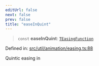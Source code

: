 ```yaml
---
editUrl: false
next: false
prev: false
title: "easeInQuint"
---
```


> `const` **easeInQuint**: [`TEasingFunction`](/api/fabric/namespaces/util/type-aliases/teasingfunction/)

Defined in: [src/util/animation/easing.ts:88](https://github.com/fabricjs/fabric.js/blob/977f797255d8c56b5b68360b0d45bed33697d2e8/src/util/animation/easing.ts#L88)

Quintic easing in

